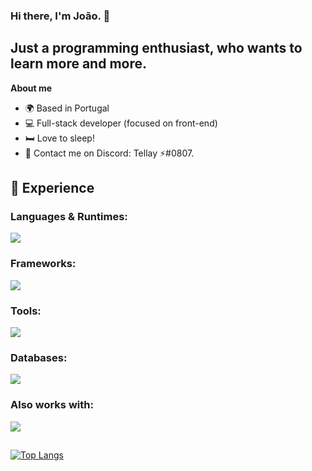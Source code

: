 ### Hi there, I'm João. 👋
## Just a programming enthusiast, who wants to learn more and more.

**About me**
- 🌍 Based in Portugal
- 💻 Full-stack developer (focused on front-end)
- 🛏️ Love to sleep!
- 📩 Contact me on Discord: Tellay ⚡#0807.

## 🧪 Experience

### Languages & Runtimes:

<div style="display: flex">
  <img src="https://skillicons.dev/icons?i=html,css,javascript,nodejs,cpp,cs&theme=dark"/>
</div>

### Frameworks:

<div style="display: flex">
  <img src="https://skillicons.dev/icons?i=express,react,tailwind,styledcomponents&theme=dark"/>
</div>

### Tools:

<div style="display: flex">
  <img src="https://skillicons.dev/icons?i=vscode,visualstudio,github,bash&theme=dark"/>
</div>

### Databases:

<div style="display: flex">
  <img src="https://skillicons.dev/icons?i=mongodb&theme=dark"/>
</div>

### Also works with:

<div style="display: flex">
  <img src="https://skillicons.dev/icons?i=netlify,vite&theme=dark"/>
</div>

##

[![Top Langs](https://github-readme-stats.vercel.app/api/top-langs/?username=tellay&theme=dark&hide_border=true&bg_color=010409&layout=compact)](https://github.com/anuraghazra/github-readme-stats)
